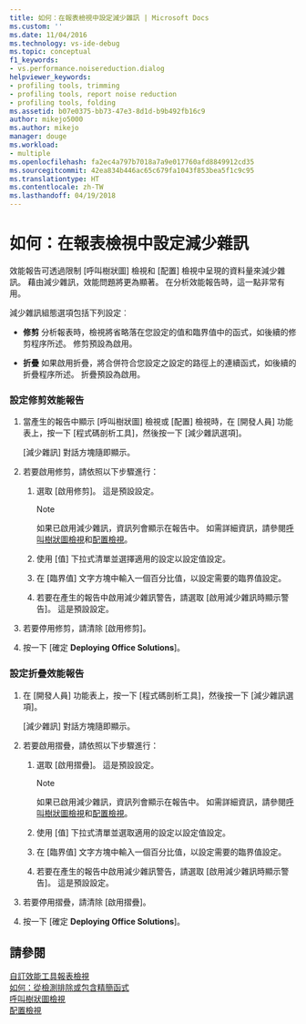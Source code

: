 ```yaml
---
title: 如何：在報表檢視中設定減少雜訊 | Microsoft Docs
ms.custom: ''
ms.date: 11/04/2016
ms.technology: vs-ide-debug
ms.topic: conceptual
f1_keywords:
- vs.performance.noisereduction.dialog
helpviewer_keywords:
- profiling tools, trimming
- profiling tools, report noise reduction
- profiling tools, folding
ms.assetid: b07e0375-bb73-47e3-8d1d-b9b492fb16c9
author: mikejo5000
ms.author: mikejo
manager: douge
ms.workload:
- multiple
ms.openlocfilehash: fa2ec4a797b7018a7a9e017760afd8849912cd35
ms.sourcegitcommit: 42ea834b446ac65c679fa1043f853bea5f1c9c95
ms.translationtype: HT
ms.contentlocale: zh-TW
ms.lasthandoff: 04/19/2018
---
```

# <a name="how-to-configure-noise-reduction-in-report-views"></a>如何：在報表檢視中設定減少雜訊
效能報告可透過限制 [呼叫樹狀圖] 檢視和 [配置] 檢視中呈現的資料量來減少雜訊。 藉由減少雜訊，效能問題將更為顯著。 在分析效能報告時，這一點非常有用。  
  
 減少雜訊組態選項包括下列設定︰  
  
-   **修剪** 分析報表時，檢視將省略落在您設定的值和臨界值中的函式，如後續的修剪程序所述。 修剪預設為啟用。  
  
-   **折疊** 如果啟用折疊，將合併符合您設定之設定的路徑上的連續函式，如後續的折疊程序所述。 折疊預設為啟用。  
  
### <a name="to-configure-trimming-for-a-performance-report"></a>設定修剪效能報告  
  
1.  當產生的報告中顯示 [呼叫樹狀圖] 檢視或 [配置] 檢視時，在 [開發人員] 功能表上，按一下 [程式碼剖析工具]，然後按一下 [減少雜訊選項]。  
  
     [減少雜訊] 對話方塊隨即顯示。  
  
2.  若要啟用修剪，請依照以下步驟進行：  
  
    1.  選取 [啟用修剪]。 這是預設設定。  
  
        > [!NOTE]
        >  如果已啟用減少雜訊，資訊列會顯示在報告中。 如需詳細資訊，請參閱[呼叫樹狀圖檢視](../profiling/call-tree-view.md)和[配置檢視](../profiling/dotnet-memory-allocations-view.md)。  
  
    2.  使用 [值] 下拉式清單並選擇適用的設定以設定值設定。  
  
    3.  在 [臨界值] 文字方塊中輸入一個百分比值，以設定需要的臨界值設定。  
  
    4.  若要在產生的報告中啟用減少雜訊警告，請選取 [啟用減少雜訊時顯示警告]。 這是預設設定。  
  
3.  若要停用修剪，請清除 [啟用修剪]。  
  
4.  按一下 [確定 **Deploying Office Solutions**]。  
  
### <a name="to-configure-folding-for-a-performance-report"></a>設定折疊效能報告  
  
1.  在 [開發人員] 功能表上，按一下 [程式碼剖析工具]，然後按一下 [減少雜訊選項]。  
  
     [減少雜訊] 對話方塊隨即顯示。  
  
2.  若要啟用摺疊，請依照以下步驟進行：  
  
    1.  選取 [啟用摺疊]。 這是預設設定。  
  
        > [!NOTE]
        >  如果已啟用減少雜訊，資訊列會顯示在報告中。 如需詳細資訊，請參閱[呼叫樹狀圖檢視](../profiling/call-tree-view.md)和[配置檢視](../profiling/dotnet-memory-allocations-view.md)。  
  
    2.  使用 [值] 下拉式清單並選取適用的設定以設定值設定。  
  
    3.  在 [臨界值] 文字方塊中輸入一個百分比值，以設定需要的臨界值設定。  
  
    4.  若要在產生的報告中啟用減少雜訊警告，請選取 [啟用減少雜訊時顯示警告]。 這是預設設定。  
  
3.  若要停用摺疊，請清除 [啟用摺疊]。  
  
4.  按一下 [確定 **Deploying Office Solutions**]。  
  
## <a name="see-also"></a>請參閱  
 [自訂效能工具報表檢視](../profiling/customizing-performance-tools-report-views.md)   
 [如何：從檢測排除或包含精簡函式](../profiling/how-to-exclude-or-include-short-functions-from-instrumentation.md)   
 [呼叫樹狀圖檢視](../profiling/call-tree-view.md)   
 [配置檢視](../profiling/dotnet-memory-allocations-view.md)